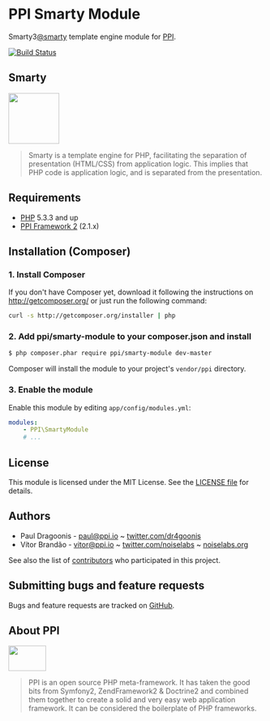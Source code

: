 PPI Smarty Module
=================

[@php]:     http://php.net/         "PHP: Hypertext Preprocessor"
[@ppi]:     http://ppi.io/          "PPI Framework - The PHP Meta Framework!"
[@smarty]:  http://www.smarty.net/  "The compiling PHP template engine"

Smarty3[@smarty] template engine module for [PPI][@ppi].

[![Build Status](https://secure.travis-ci.org/ppi/ppi-smarty-module.png)](http://travis-ci.org/ppi/ppi-smarty-module)

Smarty
------

<img src="https://www.arvixe.com/images/landing_pages/smarty_hosting.png" height="100" />

> Smarty is a template engine for PHP, facilitating the separation of presentation (HTML/CSS) from application logic. This implies that PHP code is application logic, and is separated from the presentation.

Requirements
------------

* [PHP][@php] 5.3.3 and up
* [PPI Framework 2][@ppi] (2.1.x)

Installation (Composer)
-----------------------

### 1. Install Composer

If you don't have Composer yet, download it following the instructions on
http://getcomposer.org/ or just run the following command:

``` bash
curl -s http://getcomposer.org/installer | php
```

### 2. Add ppi/smarty-module to your composer.json and install

``` bash
$ php composer.phar require ppi/smarty-module dev-master
```

Composer will install the module to your project's `vendor/ppi` directory.

### 3. Enable the module

Enable this module by editing `app/config/modules.yml`:

``` yml
modules:
    - PPI\SmartyModule
    # ...
```

License
-------

This module is licensed under the MIT License. See the [LICENSE file](https://github.com/ppi/ppi-smarty-module/blob/master/LICENSE) for details.

Authors
-------

* Paul Dragoonis - <paul@ppi.io> ~ [twitter.com/dr4goonis](http://twitter.com/dr4goonis)
* Vítor Brandão - <vitor@ppi.io> ~ [twitter.com/noiselabs](http://twitter.com/noiselabs) ~ [noiselabs.org](http://noiselabs.org)

See also the list of [contributors](https://github.com/ppi/ppi-smarty-module/contributors) who participated in this project.

Submitting bugs and feature requests
------------------------------------

Bugs and feature requests are tracked on [GitHub](https://github.com/ppi/ppi-smarty-module/issues).

About PPI
---------

<img src="https://upload.wikimedia.org/wikipedia/commons/7/7d/Ppi-framework-logo.png" width="74" height="50" />

> PPI is an open source PHP meta-framework. It has taken the good bits from Symfony2, ZendFramework2 & Doctrine2 and combined them together to create a solid and very easy web application framework. It can be considered the boilerplate of PHP frameworks.
